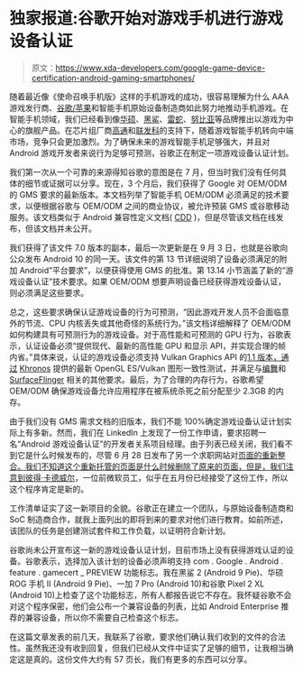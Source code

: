 # 独家报道:谷歌开始对游戏手机进行游戏设备认证

> 原文：<https://www.xda-developers.com/google-game-device-certification-android-gaming-smartphones/>

随着最近像《使命召唤手机版》这样的手机游戏的成功，很容易理解为什么 AAA 游戏发行商、[谷歌/苹果](https://www.xda-developers.com/google-play-pass-monthly-subscription-store-apps-games/)和智能手机原始设备制造商如此努力地推动手机游戏。在智能手机领域，我们已经看到像[华硕](https://www.xda-developers.com/asus-rog-phone-ii-specs-features-pricing-availability/)、[黑鲨](https://www.xda-developers.com/black-shark-2-pro-snapdragon-855-plus-12gb-ram-china/)、[雷蛇](https://forum.xda-developers.com/razer-phone-2)、[努比亚](https://www.xda-developers.com/nubia-red-magic-3-review/)等品牌推出以游戏为中心的旗舰产品。在芯片组厂商[高通](https://www.xda-developers.com/qualcomm-snapdragon-665-snapdragon-730g/)和[联发科](https://www.xda-developers.com/mediatek-helio-g90-series-hyperengine-game-technology-launched/)的支持下，随着游戏智能手机转向中端市场，竞争只会更加激烈。为了确保未来的游戏智能手机足够强大，并且对 Android 游戏开发者来说行为足够可预测，谷歌正在制定一项游戏设备认证计划。

我们第一次从一个可靠的来源得知谷歌的意图是在 7 月，但当时我们没有任何具体的细节或证据可以分享。现在，3 个月后，我们获得了 Google 对 OEM/ODM 的 GMS 要求的最新版本。本文档列举了智能手机 OEM/ODM 必须满足的技术要求，以便根据谷歌与 OEM/ODM 之间的商业协议，被允许预装 GMS 或谷歌移动服务。该文档类似于 Android 兼容性定义文档( [CDD](https://source.android.com/compatibility/cdd) )，但是尽管该文档在线发布，但该文档并未公开。

我们获得了该文件 7.0 版本的副本，最后一次更新是在 9 月 3 日，也就是谷歌向公众发布 Android 10 的同一天。该文件的第 13 节详细说明了设备必须满足的附加 Android“平台要求”，以便获得使用 GMS 的批准。第 13.14 小节涵盖了新的“游戏设备认证”技术要求。如果 OEM/ODM 想要声明设备已经获得游戏设备认证，则必须满足这些要求。

总之，这些要求确保认证游戏设备的行为可预测，“因此游戏开发人员不会面临意外的节流、CPU 内核丢失或其他奇怪的系统行为。”该文档详细解释了 OEM/ODM 如何构建具有可预测行为的游戏设备。对于高性能和可预测的 GPU 行为，谷歌表示，认证设备必须“提供现代、最新的高性能 GPU 和显示 API，并实现合理的帧内省。”具体来说，认证的游戏设备必须支持 Vulkan Graphics API 的[1.1 版本，通过](https://www.xda-developers.com/khronos-group-vulkan-1-1-specs/) [Khronos](https://www.khronos.org/conformance/adopters) 提供的最新 OpenGL ES/Vulkan 图形一致性测试，并满足与[编舞](https://developer.android.com/reference/android/view/Choreographer)和 [SurfaceFlinger](https://source.android.com/devices/graphics/surfaceflinger-windowmanager) 相关的其他要求。最后，为了合理的内存行为，谷歌希望 OEM/ODM 确保游戏设备允许应用程序在被系统杀死之前分配至少 2.3GB 的内存。

由于我们没有 GMS 需求文档的旧版本，我们不能 100%确定游戏设备认证计划实际上有多新。然而，我们在 LinkedIn 上发现了一份工作申请，要求招聘一名“Android 游戏设备认证”的开发者关系项目经理。由于列表已经关闭，我们看不到它是什么时候发布的，尽管 6 月 28 日发布了另一个求职网站对[页面的重新整合。我们不知道这个重新托管的页面是什么时候删除了原来的页面，但是，我们注意到](https://in.jobappmatch.org/developer-relations-program-manager--android-game-device-certification-a381389621)[彼得·卡德威尔](https://www.linkedin.com/in/peter-cardwell-8a36894/)，一位前微软员工，似乎在五月份已经接受了这份工作，所以这个程序肯定是新的。

工作清单证实了这一新项目的全貌。谷歌正在建立一个团队，与原始设备制造商和 SoC 制造商合作，就我上面列出的即将到来的要求对他们进行教育。如前所述，该团队的任务是创建测试套件和工作负载，以证明符合新计划。

谷歌尚未公开宣布这一新的游戏设备认证计划，目前市场上没有获得游戏认证的设备。谷歌表示，选择加入该计划的设备必须声明支持 com . Google . Android . feature . gamecert _ PREVIEW 功能标志。我在黑鲨 2 (Android 9 Pie)、华硕 ROG 手机 II (Android 9 Pie)、一加 7 Pro (Android 10)和谷歌 Pixel 2 XL (Android 10)上检查了这个功能标志，所有人都报告说它不存在。我怀疑谷歌不会对这个程序保密，他们会公布一个兼容设备的列表，比如 Android Enterprise 推荐的兼容设备，所以你不需要自己检查这个标志。

在这篇文章发表的前几天，我联系了谷歌，要求他们确认我们收到的文件的合法性。虽然我还没有收到回复，但我们已经从文件中证实了足够的细节，让我相当确定这是真的。这份文件大约有 57 页长，我们有更多的东西可以分享。